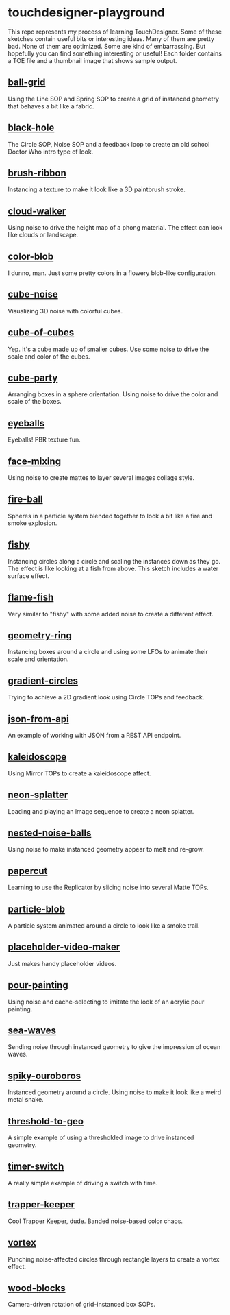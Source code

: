 # touchdesigner-playground

This repo represents my process of learning TouchDesigner. Some of these sketches contain useful bits or interesting ideas. Many of them are pretty bad. None of them are optimized. Some are kind of embarrassing. But hopefully you can find something interesting or useful! Each folder contains a TOE file and a thumbnail image that shows sample output.

## [ball-grid](./ball-grid)

Using the Line SOP and Spring SOP to create a grid of instanced geometry that behaves a bit like a fabric.

## [black-hole](./black-hole)

The Circle SOP, Noise SOP and a feedback loop to create an old school Doctor Who intro type of look.

## [brush-ribbon](./brush-ribbon)

Instancing a texture to make it look like a 3D paintbrush stroke.

## [cloud-walker](./cloud-walker)

Using noise to drive the height map of a phong material. The effect can look like clouds or landscape.

## [color-blob](./color-blob)

I dunno, man. Just some pretty colors in a flowery blob-like configuration.

## [cube-noise](./cube-noise)

Visualizing 3D noise with colorful cubes.

## [cube-of-cubes](./cube-of-cubes)

Yep. It's a cube made up of smaller cubes. Use some noise to drive the scale and color of the cubes.

## [cube-party](./cube-party)

Arranging boxes in a sphere orientation. Using noise to drive the color and scale of the boxes.

## [eyeballs](./eyeballs)

Eyeballs! PBR texture fun.

## [face-mixing](./face-mixing)

Using noise to create mattes to layer several images collage style.

## [fire-ball](./fire-ball)

Spheres in a particle system blended together to look a bit like a fire and smoke explosion.

## [fishy](./fishy)

Instancing circles along a circle and scaling the instances down as they go. The effect is like looking at a fish from above. This sketch includes a water surface effect.

## [flame-fish](./flame-fish)

Very similar to "fishy" with some added noise to create a different effect.

## [geometry-ring](./geometry-ring)

Instancing boxes around a circle and using some LFOs to animate their scale and orientation.

## [gradient-circles](./gradient-circles)

Trying to achieve a 2D gradient look using Circle TOPs and feedback.

## [json-from-api](./json-from-api)

An example of working with JSON from a REST API endpoint.

## [kaleidoscope](./kaleidoscope)

Using Mirror TOPs to create a kaleidoscope affect.

## [neon-splatter](./neon-splatter)

Loading and playing an image sequence to create a neon splatter.

## [nested-noise-balls](./nested-noise-balls)

Using noise to make instanced geometry appear to melt and re-grow.

## [papercut](./papercut)

Learning to use the Replicator by slicing noise into several Matte TOPs.

## [particle-blob](./particle-blob)

A particle system animated around a circle to look like a smoke trail.

## [placeholder-video-maker](./placeholder-video-maker)

Just makes handy placeholder videos.

## [pour-painting](./pour-painting)

Using noise and cache-selecting to imitate the look of an acrylic pour painting.

## [sea-waves](./sea-waves)

Sending noise through instanced geometry to give the impression of ocean waves.

## [spiky-ouroboros](./spiky-ouroboros)

Instanced geometry around a circle. Using noise to make it look like a weird metal snake.

## [threshold-to-geo](./threshold-to-geo)

A simple example of using a thresholded image to drive instanced geometry.

## [timer-switch](./timer-switch)

A really simple example of driving a switch with time.

## [trapper-keeper](./trapper-keeper)

Cool Trapper Keeper, dude. Banded noise-based color chaos.

## [vortex](./vortex)

Punching noise-affected circles through rectangle layers to create a vortex effect.

## [wood-blocks](./wood-blocks)

Camera-driven rotation of grid-instanced box SOPs.
